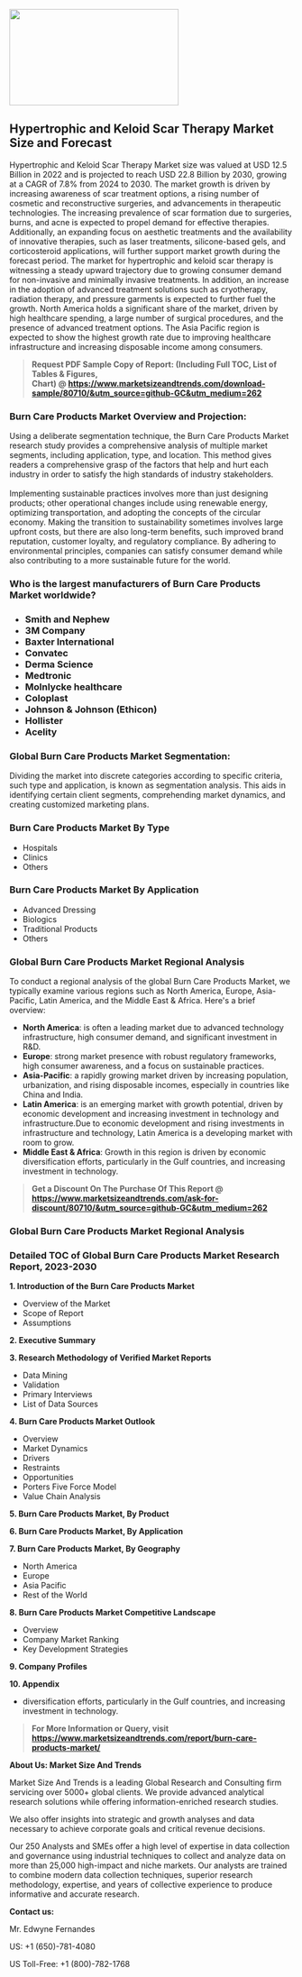 <p><img class="alignnone size-medium wp-image-20088" src="https://ffe5etoiles.com/wp-content/uploads/2024/12/MST1-300x171.png" alt="" width="300" height="171" /></p><h2>Hypertrophic and Keloid Scar Therapy Market Size and Forecast</h2><p>Hypertrophic and Keloid Scar Therapy Market size was valued at USD 12.5 Billion in 2022 and is projected to reach USD 22.8 Billion by 2030, growing at a CAGR of 7.8% from 2024 to 2030. The market growth is driven by increasing awareness of scar treatment options, a rising number of cosmetic and reconstructive surgeries, and advancements in therapeutic technologies. The increasing prevalence of scar formation due to surgeries, burns, and acne is expected to propel demand for effective therapies. Additionally, an expanding focus on aesthetic treatments and the availability of innovative therapies, such as laser treatments, silicone-based gels, and corticosteroid applications, will further support market growth during the forecast period. The market for hypertrophic and keloid scar therapy is witnessing a steady upward trajectory due to growing consumer demand for non-invasive and minimally invasive treatments. In addition, an increase in the adoption of advanced treatment solutions such as cryotherapy, radiation therapy, and pressure garments is expected to further fuel the growth. North America holds a significant share of the market, driven by high healthcare spending, a large number of surgical procedures, and the presence of advanced treatment options. The Asia Pacific region is expected to show the highest growth rate due to improving healthcare infrastructure and increasing disposable income among consumers.</p></p><blockquote id="" class=""><strong>Request PDF Sample Copy of Report: (Including Full TOC, List of Tables &amp; Figures, Chart)&nbsp;@&nbsp;<strong><a href="https://www.marketsizeandtrends.com/download-sample/80710/&utm_source=github-GC&utm_medium=262" target="_blank">https://www.marketsizeandtrends.com/download-sample/80710/&utm_source=github-GC&utm_medium=262</a></strong></strong></blockquote><h3 id="" class="">Burn Care Products Market&nbsp;Overview and Projection:</h3><p id="" class="">Using a deliberate segmentation technique, the Burn Care Products Market research study provides a comprehensive analysis of multiple market segments, including application, type, and location. This method gives readers a comprehensive grasp of the factors that help and hurt each industry in order to satisfy the high standards of industry stakeholders. <br /> <br />Implementing sustainable practices involves more than just designing products; other operational changes include using renewable energy, optimizing transportation, and adopting the concepts of the circular economy. Making the transition to sustainability sometimes involves large upfront costs, but there are also long-term benefits, such improved brand reputation, customer loyalty, and regulatory compliance. By adhering to environmental principles, companies can satisfy consumer demand while also contributing to a more sustainable future for the world.</p><h3 id="" class="">Who is the largest manufacturers of&nbsp;Burn Care Products Market worldwide?</h3><h3 class=""><p><ul><li>Smith and Nephew </li><li> 3M Company </li><li> Baxter International </li><li> Convatec </li><li> Derma Science </li><li> Medtronic </li><li> Molnlycke healthcare </li><li> Coloplast </li><li> Johnson & Johnson (Ethicon) </li><li> Hollister </li><li> Acelity</li></ul></p></h3><h3 id="" class="">Global&nbsp;Burn Care Products Market Segmentation:</h3><p id="" class="">Dividing the market into discrete categories according to specific criteria, such type and application, is known as segmentation analysis. This aids in identifying certain client segments, comprehending market dynamics, and creating customized marketing plans.</p><h3 id="" class="">Burn Care Products Market&nbsp;By Type</h3><p><p><ul><li>Hospitals</li><li> Clinics</li><li> Others</p></li></ul></p></p><h3 id="" class="">Burn Care Products Market&nbsp;By Application</h3><p class=""><p><ul><li>Advanced Dressing</li><li> Biologics</li><li> Traditional Products</li><li> Others</li></ul></p></p><h3 id="" class="">Global Burn Care Products Market Regional Analysis</h3><p id="" class="">To conduct a regional analysis of the global Burn Care Products Market, we typically examine various regions such as North America, Europe, Asia-Pacific, Latin America, and the Middle East &amp; Africa. Here's a brief overview:</p><ul><li><strong>North America</strong>: is often a leading market due to advanced technology infrastructure, high consumer demand, and significant investment in R&amp;D.</li><li><strong>Europe</strong>: strong market presence with robust regulatory frameworks, high consumer awareness, and a focus on sustainable practices.</li><li><strong>Asia-Pacific</strong>: a rapidly growing market driven by increasing population, urbanization, and rising disposable incomes, especially in countries like China and India.</li><li><strong>Latin America</strong>: is an emerging market with growth potential, driven by economic development and increasing investment in technology and infrastructure.Due to economic development and rising investments in infrastructure and technology, Latin America is a developing market with room to grow.</li><li><strong>Middle East &amp; Africa</strong>: Growth in this region is driven by economic diversification efforts, particularly in the Gulf countries, and increasing investment in technology.</li></ul><blockquote id="" class=""><strong>Get a Discount On The Purchase Of This Report @ <strong><a href="https://www.marketsizeandtrends.com/ask-for-discount/80710/&utm_source=github-GC&utm_medium=262" target="_blank">https://www.marketsizeandtrends.com/ask-for-discount/80710/&utm_source=github-GC&utm_medium=262</a></strong></strong></blockquote><h3 id="" class="">Global Burn Care Products Market Regional Analysis</h3><h3 id="" class="">Detailed TOC of Global Burn Care Products Market Research Report, 2023-2030</h3><p id="" class=""><strong>1. Introduction of the Burn Care Products Market</strong></p><ul><li>Overview of the Market</li><li>Scope of Report</li><li>Assumptions</li></ul><p id="" class=""><strong>2. Executive Summary</strong></p><p id="" class=""><strong>3. Research Methodology of Verified Market Reports</strong></p><ul><li>Data Mining</li><li>Validation</li><li>Primary Interviews</li><li>List of Data Sources</li></ul><p id="" class=""><strong>4. Burn Care Products Market Outlook</strong></p><ul><li>Overview</li><li>Market Dynamics</li><li>Drivers</li><li>Restraints</li><li>Opportunities</li><li>Porters Five Force Model</li><li>Value Chain Analysis</li></ul><p id="" class=""><strong>5. Burn Care Products Market, By Product</strong></p><p id="" class=""><strong>6. Burn Care Products Market, By Application</strong></p><p id="" class=""><strong>7. Burn Care Products Market, By Geography</strong></p><ul><li>North America</li><li>Europe</li><li>Asia Pacific</li><li>Rest of the World</li></ul><p id="" class=""><strong>8. Burn Care Products Market Competitive Landscape</strong></p><ul><li>Overview</li><li>Company Market Ranking</li><li>Key Development Strategies</li></ul><p id="" class=""><strong>9. Company Profiles</strong></p><p id="" class=""><strong>10. Appendix</strong></p><ul><li>diversification efforts, particularly in the Gulf countries, and increasing investment in technology.</li></ul><blockquote id="" class=""><strong>For More Information or Query, visit <strong><strong><a href="https://www.marketsizeandtrends.com/report/burn-care-products-market/" target="_blank">https://www.marketsizeandtrends.com/report/burn-care-products-market/</a></strong></strong></strong></blockquote><p id="" class=""><strong>About Us: Market Size And Trends</strong></p><p id="" class="">Market Size And Trends is a leading Global Research and Consulting firm servicing over 5000+ global clients. We provide advanced analytical research solutions while offering information-enriched research studies.</p><p id="" class="">We also offer insights into strategic and growth analyses and data necessary to achieve corporate goals and critical revenue decisions.</p><p id="" class="">Our 250 Analysts and SMEs offer a high level of expertise in data collection and governance using industrial techniques to collect and analyze data on more than 25,000 high-impact and niche markets. Our analysts are trained to combine modern data collection techniques, superior research methodology, expertise, and years of collective experience to produce informative and accurate research.</p><p id="" class=""><strong>Contact us:</strong></p><p id="" class="">Mr. Edwyne Fernandes</p><p id="" class="">US: +1 (650)-781-4080</p><p id="" class="">US Toll-Free: +1 (800)-782-1768</p>
